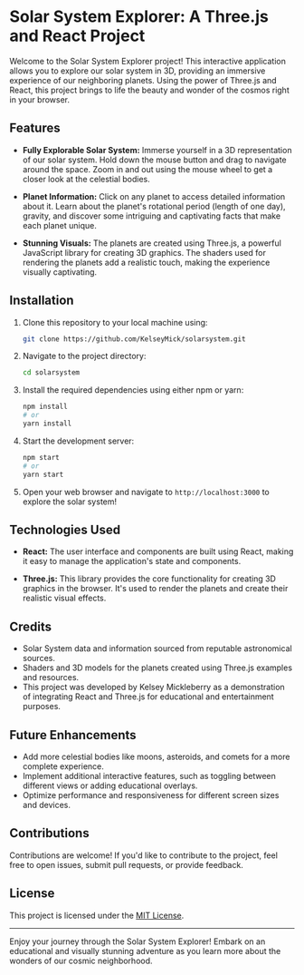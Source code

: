 # Solar System Explorer: A Three.js and React Project

Welcome to the Solar System Explorer project! This interactive application allows you to explore our solar system in 3D, providing an immersive experience of our neighboring planets. Using the power of Three.js and React, this project brings to life the beauty and wonder of the cosmos right in your browser.

## Features

- **Fully Explorable Solar System:** Immerse yourself in a 3D representation of our solar system. Hold down the mouse button and drag to navigate around the space. Zoom in and out using the mouse wheel to get a closer look at the celestial bodies.

- **Planet Information:** Click on any planet to access detailed information about it. Learn about the planet's rotational period (length of one day), gravity, and discover some intriguing and captivating facts that make each planet unique.

- **Stunning Visuals:** The planets are created using Three.js, a powerful JavaScript library for creating 3D graphics. The shaders used for rendering the planets add a realistic touch, making the experience visually captivating.

## Installation

1. Clone this repository to your local machine using:

   ```bash
   git clone https://github.com/KelseyMick/solarsystem.git
   ```

2. Navigate to the project directory:

   ```bash
   cd solarsystem
   ```

3. Install the required dependencies using either npm or yarn:

   ```bash
   npm install
   # or
   yarn install
   ```

4. Start the development server:

   ```bash
   npm start
   # or
   yarn start
   ```

5. Open your web browser and navigate to `http://localhost:3000` to explore the solar system!

## Technologies Used

- **React:** The user interface and components are built using React, making it easy to manage the application's state and components.

- **Three.js:** This library provides the core functionality for creating 3D graphics in the browser. It's used to render the planets and create their realistic visual effects.

## Credits

- Solar System data and information sourced from reputable astronomical sources.
- Shaders and 3D models for the planets created using Three.js examples and resources.
- This project was developed by Kelsey Mickleberry as a demonstration of integrating React and Three.js for educational and entertainment purposes.

## Future Enhancements

- Add more celestial bodies like moons, asteroids, and comets for a more complete experience.
- Implement additional interactive features, such as toggling between different views or adding educational overlays.
- Optimize performance and responsiveness for different screen sizes and devices.

## Contributions

Contributions are welcome! If you'd like to contribute to the project, feel free to open issues, submit pull requests, or provide feedback.

## License

This project is licensed under the [MIT License](LICENSE).

---

Enjoy your journey through the Solar System Explorer! Embark on an educational and visually stunning adventure as you learn more about the wonders of our cosmic neighborhood.
